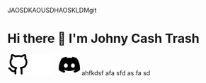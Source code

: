 JAOSDKAOUSDHAOSKLDMgit

# Hi there 👋 I'm Johny Cash Trash

[![website](./img/github-light.svg)](https://github.com/Flopicek#gh-light-mode-only)
[![website](./img/github-dark.svg)](https://github.com/Flopicek#gh-dark-mode-only)
&nbsp;&nbsp;
[![website](./img/discord-mark-black.svg)](https://discordapp.com/users/689051141694291971#gh-light-mode-only)
ahfkdsf afa
sfd
as
fa
sd
